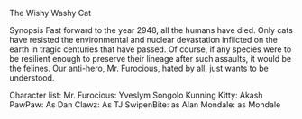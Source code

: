 The Wishy Washy Cat

Synopsis
Fast forward to the year 2948, all the humans have died. Only cats have resisted the environmental and nuclear devastation inflicted on the earth in tragic centuries that have passed. Of course, if any species were to be resilient enough to preserve their lineage after such assaults, it would be the felines. Our anti-hero, Mr. Furocious, hated by all, just wants to be understood.

Character list:
Mr. Furocious: Yveslym Songolo
Kunning Kitty: Akash
PawPaw: As Dan
Clawz: As TJ
SwipenBite: as Alan
Mondale: as Mondale 
